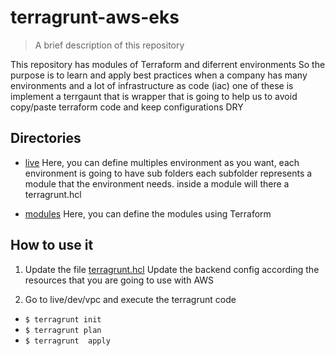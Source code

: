 # terragrunt-aws-eks


> A brief description of this repository

This repository has modules of Terraform and diferrent environments 
So the purpose is to learn and apply best practices when a company
has many environments and a lot of infrastructure as code (iac)
one of these is implement a terrgaunt that is wrapper that is going to help 
us to avoid copy/paste terraform code and keep configurations DRY

## Directories

- [live](live)  Here, you can define multiples environment as you want, each environment is going to have sub folders
                each subfolder represents a module that the environment needs.
                inside a module will there a terragrunt.hcl

- [modules](modules) Here, you can define the modules using Terraform



## How to use it

1. Update the file [terragrunt.hcl](live/terragrunt.hcl)
   Update the backend config according the resources that you are going to use with AWS

2. Go to live/dev/vpc and execute the terragrunt code

 - ` $ terragrunt init `
 - ` $ terragrunt plan `
 - ` $ terragrunt  apply `

